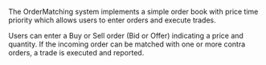 The OrderMatching system implements a simple order book with price time priority which allows users to enter orders and execute trades. 

Users can enter a Buy or Sell order (Bid or Offer) indicating a price and quantity. If the incoming order can be matched with one or more contra orders, a trade is executed and reported. 

